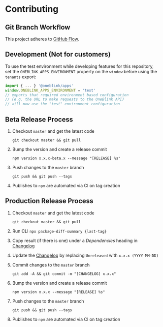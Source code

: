 # Contributing

## Git Branch Workflow

This project adheres to [GitHub Flow](https://guides.github.com/introduction/flow/).

## Development (Not for customers)

To use the test environment while developing features for this repository, set the `ONEBLINK_APPS_ENVIRONMENT` property on the `window` before using the `tenants` export:

```js
import { ... } '@oneblink/apps'
window.ONEBLINK_APPS_ENVIRONMENT = 'test'
// exports that required environment based configuration
// (e.g. the URL to make requests to the OneBlink API)
// will now use the "test" environment configuration
```

## Beta Release Process

1. Checkout `master` and get the latest code

   ```
   git checkout master && git pull
   ```

1. Bump the version and create a release commit

   ```
   npm version x.x.x-beta.x --message "[RELEASE] %s"
   ```

1. Push changes to the `master` branch

   ```
   git push && git push --tags
   ```

1. Publishes to `npm` are automated via CI on tag creation

## Production Release Process

1. Checkout `master` and get the latest code

   ```
   git checkout master && git pull
   ```

1. Run CLI `npx package-diff-summary {last-tag}`

1. Copy result (if there is one) under a _Dependencies_ heading in [Changelog](./CHANGELOG.md)

1. Update the [Changelog](./CHANGELOG.md) by replacing `Unreleased` with `x.x.x (YYYY-MM-DD)`

1. Commit changes to the `master` branch

   ```
   git add -A && git commit -m "[CHANGELOG] x.x.x"
   ```

1. Bump the version and create a release commit

   ```
   npm version x.x.x --message "[RELEASE] %s"
   ```

1. Push changes to the `master` branch

   ```
   git push && git push --tags
   ```

1. Publishes to `npm` are automated via CI on tag creation
